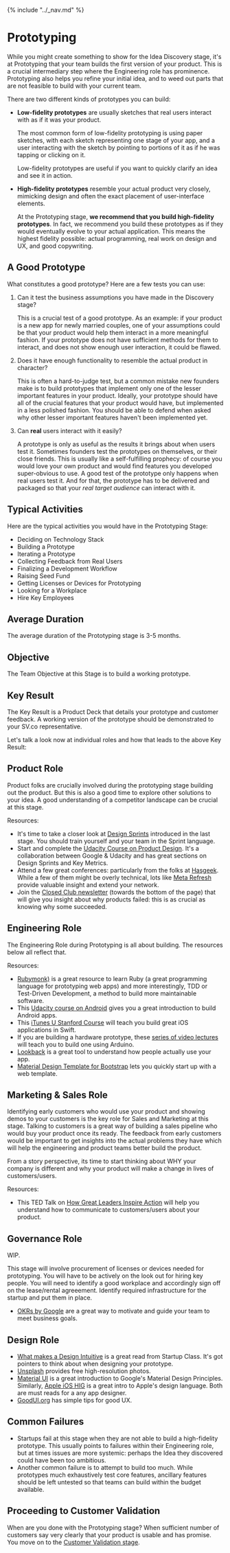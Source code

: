 {% include "../_nav.md" %}

# Prototyping

While you might create something to show for the Idea Discovery stage, it's at Prototyping that your team builds the first version of your product. This is a crucial intermediary step where the Engineering role has prominence. Prototyping also helps you refine your initial idea, and to weed out parts that are not feasible to build with your current team.

There are two different kinds of prototypes you can build:

* **Low-fidelity prototypes** are usually sketches that real users interact with as if it was your product.

  The most common form of low-fidelity prototyping is using paper sketches, with each sketch representing one stage of your app, and a user interacting with the sketch by pointing to portions of it as if he was tapping or clicking on it.

  Low-fidelity prototypes are useful if you want to quickly clarify an idea and see it in action.
* **High-fidelity prototypes** resemble your actual product very closely, mimicking design and often the exact placement of user-interface elements.

  At the Prototyping stage, **we recommend that you build high-fidelity prototypes**. In fact, we recommend you build these prototypes as if they would eventually evolve to your actual application. This means the highest fidelity possible: actual programming, real work on design and UX, and good copywriting.

## A Good Prototype

What constitutes a good prototype? Here are a few tests you can use:

1. Can it test the business assumptions you have made in the Discovery stage?

   This is a crucial test of a good prototype. As an example: if your product is a new app for newly married couples, one of your assumptions could be that your product would help them interact in a more meaningful fashion. If your prototype does not have sufficient methods for them to interact, and does not show enough user interaction, it could be flawed.

2. Does it have enough functionality to resemble the actual product in character?

   This is often a hard-to-judge test, but a common mistake new founders make is to build prototypes that implement only one of the lesser important features in your product. Ideally, your prototype should have all of the crucial features that your product would have, but implemented in a less polished fashion. You should be able to defend when asked why other lesser important features haven't been implemented yet.

3. Can **real** users interact with it easily?

   A prototype is only as useful as the results it brings about when users test it. Sometimes founders test the prototypes on themselves, or their close friends. This is usually like a self-fulfilling prophecy: of course you would love your own product and would find features you developed super-obvious to use. A good test of the prototype only happens when real users test it. And for that, the prototype has to be delivered and packaged so that your *real target audience* can interact with it.

## Typical Activities

Here are the typical activities you would have in the Prototyping Stage:

* Deciding on Technology Stack
* Building a Prototype
* Iterating a Prototype
* Collecting Feedback from Real Users
* Finalizing a Development Workflow
* Raising Seed Fund
* Getting Licenses or Devices for Prototyping
* Looking for a Workplace
* Hire Key Employees

## Average Duration
The average duration of the Prototyping stage is 3-5 months.

## Objective
The Team Objective at this Stage is to build a working prototype.

## Key Result
The Key Result is a Product Deck that details your prototype and customer feedback. A working version of the prototype should be demonstrated to your SV.co representative.

Let's talk a look now at individual roles and how that leads to the above Key Result:

## Product Role
Product folks are crucially involved during the prototyping stage building out the product. But this is also a good time to explore other solutions to your idea. A good understanding of a competitor landscape can be crucial at this stage.

Resources:

* It's time to take a closer look at [Design Sprints](http://www.gv.com/sprint/) introduced in the last stage. You should train yourself and your team in the Sprint language.
* Start and complete the [Udacity Course on Product Design](https://www.udacity.com/course/product-design--ud509). It's a collaboration between Google & Udacity and has great sections on Design Sprints and Key Metrics.
* Attend a few great conferences: particularly from the folks at [Hasgeek](https://hasgeek.com). While a few of them might be overly technical, lots like [Meta Refresh](https://metarefresh.in/2015/) provide valuable insight and extend your network.
* Join the [Closed Club newsletter](http://closedclub.org) (towards the bottom of the page) that will give you insight about why products failed: this is as crucial as knowing why some succeeded.

## Engineering Role

The Engineering Role during Prototyping is all about building. The resources below all reflect that.

Resources:

* [Rubymonk)](https://rubymonk.com) is a great resource to learn Ruby (a great programming language for prototyping web apps) and more interestingly, TDD or Test-Driven Development, a method to build more maintainable software.
* This [Udacity course on Android](https://www.udacity.com/course/ud853) gives you a great introduction to build Android apps.
* This [iTunes U Stanford Course](https://itunes.apple.com/bj/course/developing-ios-8-apps-swift/id961180099) will teach you build great iOS applications in Swift.
* If you are building a hardware prototype, these [series of video lectures](https://www.youtube.com/watch?t=10&v=U2fUvCFNyI0) will teach you to build one using Arduino. 
* [Lookback](https://lookback.io) is a great tool to understand how people actually use your app.
* [Material Design Template for Bootstrap](http://designbeep.com/2014/10/25/material-design-template-for-bootstrap-3/) lets you quickly start up with a web template.

## Marketing & Sales Role

Identifying early customers who would use your product and showing demos to your customers is the key role for Sales and Marketing at this stage. Talking to customers is a great way of building a sales pipeline who would buy your product once its ready. The feedback from early customers would be important to get insights into the actual problems they have which will help the engineering and product teams better build the product.

From a story perspective, its time to start thinking about WHY your company is different and why your product will make a change in lives of customers/users.

Resources:
* This TED Talk on [How Great Leaders Inspire Action](http://www.ted.com/talks/simon_sinek_how_great_leaders_inspire_action?language=en) will help you understand how to communicate to customers/users about your product.


## Governance Role

WIP.

This stage will involve procurement of licenses or devices needed for prototyping. You will have to be actively on the look out for hiring key people. You will need to identify a good workplace and accordingly sign off on the lease/rental agreeement. Identify required infrastructure for the startup and put them in place.

* [OKRs by Google](https://www.gv.com/lib/how-google-sets-goals-objectives-and-key-results-okrs) are a great way to motivate and guide your team to meet business goals.

## Design Role

* [What makes a Design Intuitive](https://startupclass.co/courses/how-to-start-a-startup/lectures/64065) is a great read from Startup Class. It's got pointers to think about when designing your prototype.
* [Unsplash](https://unsplash.com) provides free high-resolution photos.
* [Material UI](http://material-ui.com/#/) is a great introduction to Google's Material Design Principles. Similarly, [Apple iOS HIG](https://developer.apple.com/library/ios/documentation/UserExperience/Conceptual/MobileHIG/) is a great intro to Apple's design language. Both are must reads for a any app designer.
* [GoodUI.org](http://goodui.org) has simple tips for good UX.

## Common Failures

* Startups fail at this stage when they are not able to build a high-fidelity prototype. This usually points to failures within their Engineering role, but at times issues are more systemic: perhaps the Idea they discovered could have been too ambitious.
* Another common failure is to attempt to build too much. While prototypes much exhaustively test core features, ancillary features should be left untested so that teams can build within the budget available.

## Proceeding to Customer Validation

When are you done with the Prototyping stage? When sufficient number of customers say very clearly that your product is usable and has promise. You move on to the [Customer Validation stage](5.3-customer-validation.md).

